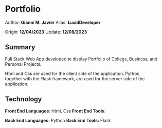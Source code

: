 # Portfolio

Author: **Gianni M. Javier**
Alias: **LucidDeveloper**

Origin: **12/04/2023**
Update: **12/08/2023**

## Summary

Full Stack Web App developed to display Portfolio of College, Business, and Personal Projects.

Html and Css are used for the client side of the application.
Python, together with the Flask framework, are used for the server side of the application.

## Technology

**Front End Languages:** Html, Css
**Front End Tools:**

**Back End Languages:** Python
**Back End Tools:** Flask
